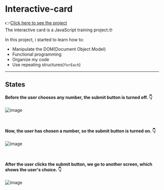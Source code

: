 # Interactive-card
👉[Click here to see the project](https://lucasbalbinoss.github.io/Interactive-card/src/index.html) <br>
The interactive card is a JavaScript training project.🤓

 In this project, i started to learn how to:
 - Manipulate the DOM(Document Object Model)
 - Functional programming
 - Organize my code
 - Use repeating structures(`forEach`)

---

## States


#### Before the user chooses any number, the submit button is turned off. 👇
![image](https://user-images.githubusercontent.com/82191848/194187157-75365e8a-c983-4846-ab04-b157c51823a6.png)

<br>

#### Now, the user has chosen a number, so the submit button is turned on. 👇
![image](https://user-images.githubusercontent.com/82191848/194188024-8b5e1256-3939-4fa3-a1aa-ca776c61a089.png)

<br>

#### After the user clicks the submit button, we go to another screen, which shows the user's choice. 👇
![image](https://user-images.githubusercontent.com/82191848/194188643-0a2e41c7-607f-406b-9cba-ffeb5ce46830.png)
